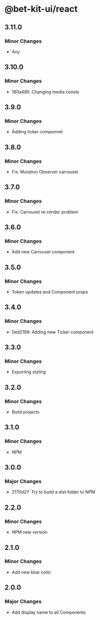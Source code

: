 # @bet-kit-ui/react

## 3.11.0

### Minor Changes

- Any

## 3.10.0

### Minor Changes

- 180a485: Changing media consts

## 3.9.0

### Minor Changes

- Adding ticker componnet

## 3.8.0

### Minor Changes

- Fix: Mutation Observer carrousel

## 3.7.0

### Minor Changes

- Fix: Carrousel re-render problem

## 3.6.0

### Minor Changes

- Add new Carrousel component

## 3.5.0

### Minor Changes

- Token updates and Component props

## 3.4.0

### Minor Changes

- 0ed2199: Adding new Ticker component

## 3.3.0

### Minor Changes

- Exporting styling

## 3.2.0

### Minor Changes

- Build projects

## 3.1.0

### Minor Changes

- NPM

## 3.0.0

### Major Changes

- 2170d27: Try to build a dist folder to NPM

## 2.2.0

### Minor Changes

- NPM new version

## 2.1.0

### Minor Changes

- Add new blue color

## 2.0.0

### Major Changes

- Add display name to all Components
